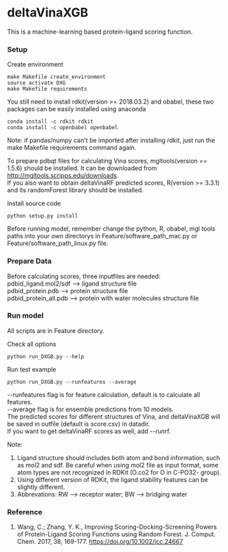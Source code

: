 # deltaVinaXGB
This is a machine-learning based protein-ligand scoring function.
### Setup
Create environment
```
make Makefile create_environment
source activate DXG
make Makefile requirements
```
You still need to install rdkit(version >= 2018.03.2) and obabel, these two packages can be easily installed using anaconda

```
conda install -c rdkit rdkit
conda install -c openbabel openbabel
```
Note: if pandas/numpy can't be imported after installing rdkit, just run the make Makefile requirements command again. <br>

To prepare pdbqt files for calculating Vina scores, mgltools(version == 1.5.6) should be installed. It can be downloaded from http://mgltools.scripps.edu/downloads. <br>
If you also want to obtain deltaVinaRF predicted scores, R(version >= 3.3.1) and its randomForest library should be installed.<br>

Install source code
```
python setup.py install
```
Before running model, remember change the python, R, obabel, mgl tools paths into your own directorys in Feature/software_path_mac.py or Feature/software_path_linux.py file. <br>

### Prepare Data
Before calculating scores, three inputfiles are needed:<br>
pdbid_ligand.mol2/sdf         --> ligand structure file<br>
pdbid_protein.pdb             --> protein structure file<br>
pdbid_protein_all.pdb         --> protein with water molecules structure file<br>

### Run model

All scripts are in Feature directory.<br>

Check all options 
```
python run_DXGB.py --help
```
Run test example
```
python run_DXGB.py --runfeatures --average
```
--runfeatures flag is for feature calculation, default is to calculate all features.<br>
--average flag is for ensemble predictions from 10 models.<br>
The predicted scores for different structures of Vina, and deltaVinaXGB will be saved in outfile (default is score.csv) in datadir.<br>
If you want to get deltaVinaRF scores as well, add --runrf. <br>

Note:
1) Ligand structure should includes both atom and bond information, such as mol2 and sdf. Be careful when using mol2 file as input format, some atom types are not recognized in RDKit (O.co2 for O in C-PO32- group). 
2) Using different version of RDKit, the ligand stability features can be slightly different.
3) Abbrevations: RW --> receptor water; BW --> bridging water

### Reference
1. Wang, C.; Zhang, Y. K., Improving Scoring-Docking-Screening Powers of Protein-Ligand Scoring Functions using Random Forest. J. Comput. Chem. 2017, 38, 169-177. https://doi.org/10.1002/jcc.24667




